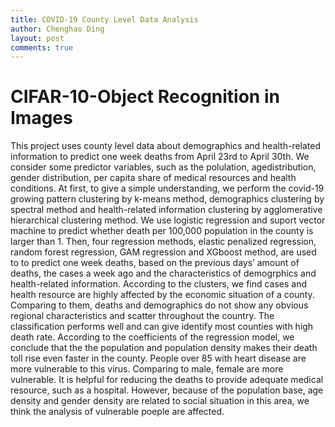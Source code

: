 ```yaml
---
title: COVID-19 County Level Data Analysis
author: Chenghao Ding
layout: post
comments: true
---
```


# CIFAR-10-Object Recognition in Images
This project uses county level data about demographics and health-related information to predict one week deaths from April 23rd to April 30th. We consider some predictor variables, such as the polulation, agedistribution, gender distribution, per capita share of medical resources and health conditions. 
At first, to give a simple understanding, we perform the covid-19 growing pattern clustering by k-means method, demographics clustering by spectral method and health-related information clustering by agglomerative hierarchical clustering method. We use logistic regression and suport vector machine to predict whether death per 100,000 population in the county is larger than 1. Then, four regression methods, elastic penalized regression, random forest regression, GAM regression and XGboost method, are used to to predict one week deaths, based on the previous days’ amount of deaths, the cases a week ago and the characteristics of demogrphics and health-related information.
According to the clusters, we find cases and health resource are highly affected by the economic situation of a county. Comparing to them, deaths and demographics do not show any obvious regional characteristics and scatter throughout the country. The classification performs well and can give identify most counties with
high death rate.
According to the coefficients of the regression model, we conclude that the the population and population density makes their death toll rise even faster in the county. People over 85 with heart disease are more vulnerable to this virus. Comparing to male, female are more vulnerable. It is helpful for reducing the deaths to provide adequate medical resource, such as a hospital. However, because of the population base, age density and gender density are related to social situation in this area, we think the analysis of vulnerable poeple are affected.

